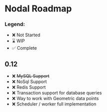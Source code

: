 # Nodal Roadmap

### Legend:

* :x: Not Started
* :hourglass: WIP
* :white_check_mark: Complete

## 0.12

* :x: ~~MySQL Support~~
* :x: NoSql Support
* :x: Redis Support
* :x: Transaction support for database queries
* :x: Way to work with Geometric data points
* :x: Scheduler / worker full implementation
